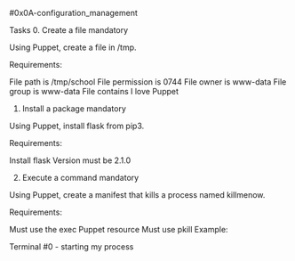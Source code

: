 #0x0A-configuration_management

Tasks
0. Create a file
mandatory

Using Puppet, create a file in /tmp.

Requirements:

File path is /tmp/school
File permission is 0744
File owner is www-data
File group is www-data
File contains I love Puppet

1. Install a package
mandatory

Using Puppet, install flask from pip3.

Requirements:

Install flask
Version must be 2.1.0

2. Execute a command
mandatory

Using Puppet, create a manifest that kills a process named killmenow.

Requirements:

Must use the exec Puppet resource
Must use pkill
Example:

Terminal #0 - starting my process
